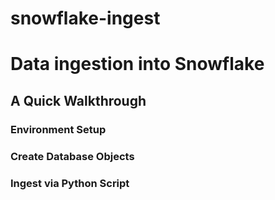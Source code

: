 # snowflake-ingest
<h1>Data ingestion into Snowflake</h1>

<h2>A Quick Walkthrough</h2>

<h3>Environment Setup</h3>

<h3>Create Database Objects</h3>

<h3>Ingest via Python Script</h3>
